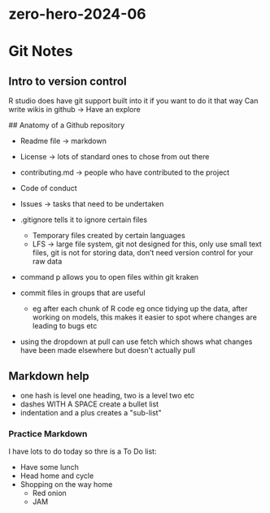 # zero-hero-2024-06

# Git Notes

## Intro to version control
R studio does have git support built into it if you want to do it that way
Can write wikis in github -> Have an explore

## Anatomy of a Github repository
- Readme file →  markdown
- License -> lots of standard ones to chose from out there
- contributing.md → people who have contributed to the project
- Code of conduct
- Issues -> tasks that need to be undertaken 

- .gitignore tells it to ignore certain files
    + Temporary files created by certain languages
    + LFS → large file system, git not designed for this, only use small text files, git is not for storing data, don’t need version control for your raw data

- command p allows you to open files within git kraken
- commit files in groups that are useful
    + eg after each chunk of R code eg once tidying up the data, after working on models, this makes it easier to spot where changes are leading to bugs etc
- using the dropdown at pull can use fetch which shows what changes have been made elsewhere but doesn't actually pull


## Markdown help
- one hash is level one heading, two is a level two etc
- dashes WITH A SPACE create a bullet list
- indentation and a plus creates a "sub-list"

### Practice Markdown
I have lots to do today so thre is a To Do list:
- Have some lunch
- Head home and cycle
- Shopping on the way home
    + Red onion
    + JAM
    
